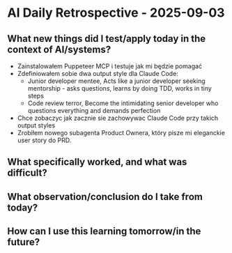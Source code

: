 # AI Daily Retrospective - 2025-09-03

## **What new things did I test/apply today in the context of AI/systems?**

- Zainstalowałem Puppeteer MCP i testuje jak mi będzie pomagać
- Zdefiniowałem sobie dwa output style dla Claude Code:
  - Junior developer mentee, Acts like a junior developer seeking mentorship - asks questions, learns by doing TDD, works in tiny steps
  - Code review terror, Become the intimidating senior developer who questions everything and demands perfection
- Chce zobaczyc jak zacznie sie zachowywac Claude Code przy takich output styles
- Zrobiłem nowego subagenta Product Ownera, który pisze mi eleganckie user story do PRD.

## **What specifically worked, and what was difficult?**

## **What observation/conclusion do I take from today?**

## **How can I use this learning tomorrow/in the future?**
